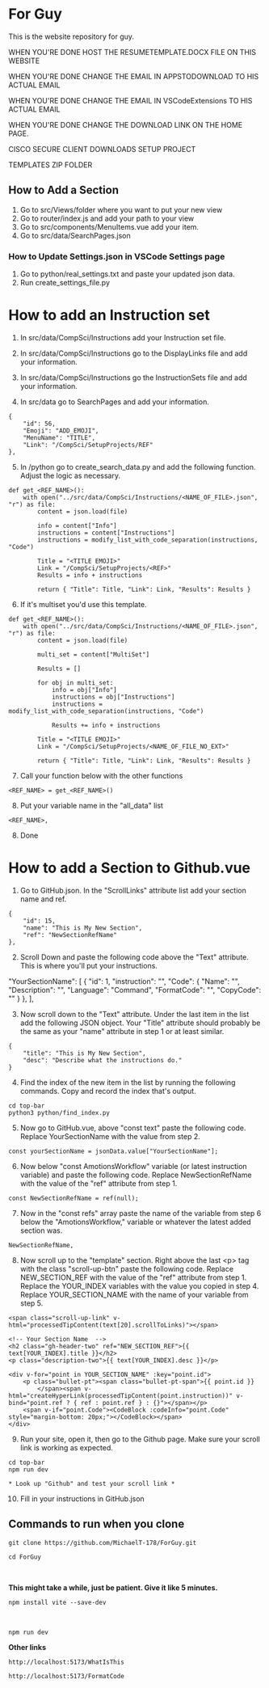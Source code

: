 # For Guy

This is the website repository for guy.

WHEN YOU'RE DONE HOST THE RESUMETEMPLATE.DOCX FILE ON THIS WEBSITE

WHEN YOU'RE DONE CHANGE THE EMAIL IN APPSTODOWNLOAD TO HIS ACTUAL EMAIL

WHEN YOU'RE DONE CHANGE THE EMAIL IN VSCodeExtensions TO HIS ACTUAL EMAIL

WHEN YOU'RE DONE CHANGE THE DOWNLOAD LINK ON THE HOME PAGE.

CISCO SECURE CLIENT DOWNLOADS SETUP PROJECT

TEMPLATES ZIP FOLDER

## How to Add a Section 

1. Go to src/Views/folder where you want to put your new view 
2. Go to router/index.js and add your path to your view 
3. Go to src/components/MenuItems.vue add your item.
4. Go to src/data/SearchPages.json

### How to Update Settings.json in VSCode Settings page

1. Go to python/real_settings.txt and paste your updated json data.
2. Run create_settings_file.py

# How to add an Instruction set

1. In src/data/CompSci/Instructions add your Instruction set file.

2. In src/data/CompSci/Instructions go to the DisplayLinks file and add your information.

3. In src/data/CompSci/Instructions go the InstructionSets file and add your information.

4. In src/data go to SearchPages and add your information.
```
{
    "id": 56,
    "Emoji": "ADD_EMOJI",
    "MenuName": "TITLE",
    "Link": "/CompSci/SetupProjects/REF"
},
```

5. In /python go to create_search_data.py and add the following function. Adjust the logic as necessary.

```
def get_<REF_NAME>():
	with open("../src/data/CompSci/Instructions/<NAME_OF_FILE>.json", "r") as file:
		content = json.load(file)

		info = content["Info"]
		instructions = content["Instructions"]
		instructions = modify_list_with_code_separation(instructions, "Code")

		Title = "<TITLE EMOJI>"
		Link = "/CompSci/SetupProjects/<REF>"
		Results = info + instructions

		return { "Title": Title, "Link": Link, "Results": Results }
```

6. If it's multiset you'd use this template.

```
def get_<REF_NAME>():
    with open("../src/data/CompSci/Instructions/<NAME_OF_FILE>.json", "r") as file:
        content = json.load(file)
		
        multi_set = content["MultiSet"]

        Results = []

        for obj in multi_set:
            info = obj["Info"]
            instructions = obj["Instructions"]
            instructions = modify_list_with_code_separation(instructions, "Code")

            Results += info + instructions

        Title = "<TITLE EMOJI>"
        Link = "/CompSci/SetupProjects/<NAME_OF_FILE_NO_EXT>"
        
        return { "Title": Title, "Link": Link, "Results": Results }
```

7. Call your function below with the other functions

```
<REF_NAME> = get_<REF_NAME>()
```

8. Put your variable name in the "all_data" list 

```
<REF_NAME>,
```

8. Done


# How to add a Section to Github.vue

1. Go to GitHub.json. In the "ScrollLinks" attribute list add your section name and ref.

```
{
    "id": 15,
    "name": "This is My New Section",
    "ref": "NewSectionRefName"
},
```

2. Scroll Down and paste the following code above the "Text" attribute. This is where you'll put your instructions.

"YourSectionName": [
    {
        "id": 1,
        "instruction": "",
        "Code": {
            "Name": "",
            "Description": "",
            "Language": "Command",
            "FormatCode": "",
            "CopyCode": ""
        }
    },
],

3. Now scroll down to the "Text" attribute. Under the last item in the list add the following JSON object. Your "Title" attribute should probably be the same as your "name" attribute in step 1 or at least similar.

```
{
    "title": "This is My New Section",
    "desc": "Describe what the instructions do."
}
```

4. Find the index of the new item in the list by running the following commands. Copy and record the index that's output.

```
cd top-bar
python3 python/find_index.py
```

5. Now go to GitHub.vue, above \"const text\" paste the following code. Replace YourSectionName with the value from step 2.

```
const yourSectionName = jsonData.value["YourSectionName"];
```

6. Now below "const AmotionsWorkflow" variable (or latest instruction variable) and paste the following code. Replace NewSectionRefName with the value of the "ref" attribute from step 1.

```
const NewSectionRefName = ref(null);
```

7. Now in the "const refs" array paste the name of the variable from step 6 below the "AmotionsWorkflow," variable or whatever the latest added section was.

```
NewSectionRefName,
```

8. Now scroll up to the "template" section. Right above the last &lt;p&gt; tag with the class "scroll-up-btn" paste the following code. Replace NEW_SECTION_REF with the value of the "ref" attribute from step 1. Replace the YOUR_INDEX variables with the value you copied in step 4. Replace YOUR_SECTION_NAME with the name of your variable from step 5.

```
<span class="scroll-up-link" v-html="processedTipContent(text[20].scrollToLinks)"></span>

<!-- Your Section Name  -->
<h2 class="gh-header-two" ref="NEW_SECTION_REF">{{ text[YOUR_INDEX].title }}</h2>
<p class="description-two">{{ text[YOUR_INDEX].desc }}</p>

<div v-for="point in YOUR_SECTION_NAME" :key="point.id">
    <p class="bullet-pt"><span class="bullet-pt-span">{{ point.id }}
        </span><span v-html="createHyperLink(processedTipContent(point.instruction))" v-bind="point.ref ? { ref : point.ref } : {}"></span></p>
    <span v-if="point.Code"><CodeBlock :codeInfo="point.Code" style="margin-bottom: 20px;"></CodeBlock></span>
</div>
```

9. Run your site, open it, then go to the Github page. Make sure your scroll link is working as expected.

```
cd top-bar
npm run dev

* Look up "Github" and test your scroll link *
```

10. Fill in your instructions in GitHub.json














## Commands to run when you clone

```
git clone https://github.com/MichaelT-178/ForGuy.git
```

```
cd ForGuy
```
<br>

**This might take a while, just be patient. Give it like 5 minutes.**
```
npm install vite --save-dev
```

<br>

```
npm run dev
```



**Other links**

```
http://localhost:5173/WhatIsThis
```


```
http://localhost:5173/FormatCode
```